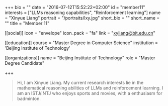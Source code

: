 +++
bio = ""
date = "2016-07-12T15:52:22+02:00"
id = "member11"
interests = ["LLMs reasoning capabilities", "Reinforcement learning"]
name = "Xinyue Liang"
portrait = "/portraits/lxy.jpg"
short_bio = ""
short_name = ""
title = "Member 11"

[[social]]
    icon = "envelope"
    icon_pack = "fa"
    link = "xyliang@bit.edu.cn"

[[education]]
    course = "Master Degree in Computer Science"
    institution = 'Beijing Institute of Technology'

[[organizations]]
    name = "Beijing Institute of Technology"
    role = "Master Degree Candidate"

+++

> Hi, I am Xinyue Liang. My current research interests lie in the mathematical 
> reasoning abilities of LLMs and reinforcement learning. I am an ISTJ/INTJ who 
> enjoys sports and movies, with a enthusiasm for badminton.